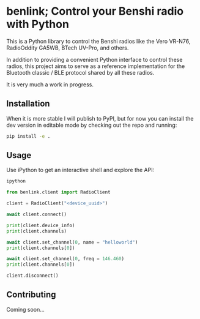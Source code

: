 # benlink; Control your Benshi radio with Python

This is a Python library to control the Benshi radios like the Vero VR-N76,
RadioOddity GA5WB, BTech UV-Pro, and others.

In addition to providing a convenient Python interface to control these radios,
this project aims to serve as a reference implementation for the Bluetooth
classic / BLE protocol shared by all these radios.

It is very much a work in progress.

## Installation

When it is more stable I will publish to PyPI, but for now you can install the
dev version in editable mode by checking out the repo and running:

```bash
pip install -e .
```

## Usage

Use iPython to get an interactive shell and explore the API:

```bash
ipython
```

```python
from benlink.client import RadioClient

client = RadioClient("<device_uuid>")

await client.connect()

print(client.device_info)
print(client.channels)

await client.set_channel(0, name = "helloworld")
print(client.channels[0])

await client.set_channel(0, freq = 146.460)
print(client.channels[0])

client.disconnect()
```

## Contributing

Coming soon...
